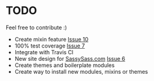 # TODO

Feel free to contribute :)

* Create mixin feature [Issue 10](https://github.com/ryanburgess/sassysass/issues/10)
* 100% test coverage [Issue 7](https://github.com/ryanburgess/sassysass/issues/7)
* Integrate with Travis CI
* New site design for [SassySass.com](http://sassysass.com) [Issue 6](https://github.com/ryanburgess/sassysass/issues/6)
* Create themes and boilerplate modules
* Create way to install new modules, mixins or themes